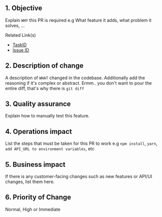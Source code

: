 ## 1. Objective
Explain `WHY` this PR is required e.g What feature it adds, what problem it solves, ...

Related Link(s)
- [TaskID](#)
- [Issue ID](#)

## 2. Description of change
A description of `WHAT` changed in the codebase. Additionally add the reasoning if it's complex or abstract. Ermm.. you don't want to pour the entire diff, that's why there is `git diff`

## 3. Quality assurance

Explain how to manually test this feature. 

## 4. Operations impact
List the steps that must be taken for this PR to work e.g `npm install`, `yarn`, `add API_URL to environment variables`, etc

## 5. Business impact

If there is any customer-facing changes such as new features or API/UI changes, list them here.

## 6. Priority of Change

Normal, High or Immediate
